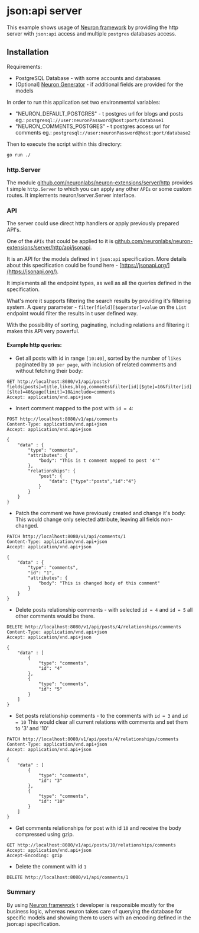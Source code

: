 # json:api server

This example shows usage of [Neuron framework](https://github.com/neuronlabs/neuron) by providing the http 
server with `json:api` access and multiple `postgres` databases access.
 
## Installation

Requirements:

- PostgreSQL Database - with some accounts and databases
- [Optional] [Neuron Generator](https://github.com/neuronlabs/neuron-generator) - if additional fields are provided for the models

In order to run this application set two environmental variables:

- "NEURON_DEFAULT_POSTGRES" - t postgres url for blogs and posts eg.: `postgresql://user:neuronPassword@host:port/database1`
- "NEURON_COMMENTS_POSTGRES" - t postgres access url for comments eg.: `postgresql://user:neuronPassword@host:port/database2`

Then to execute the script within this directory: 
```shell script
go run ./
```
    
### http.Server

The module [github.com/neuronlabs/neuron-extensions/server/http](https://github.com/neuronlabs/neuron-extensions/tree/master/server/http)
provides t simple `http.Server` to which you can apply any other `APIs` or some custom routes. It implements neuron/server.Server interface.

### API

The server could use direct http handlers or apply previously prepared API's. 

One of the `APIs` that could be applied to it is [github.com/neuronlabs/neuron-extensions/server/http/api/jsonapi](https://github.com/neuronlabs/neuron-extensions/tree/master/server/http/api/jsonapi). 

It is an API for the models defined in t `json:api` specification. More details about this specification could be found here - [https://jsonapi.org/](https://jsonapi.org/).

It implements all the endpoint types, as well as all the queries defined in the specification. 

What's more it supports filtering the search results by providing it's filtering system. A query parameter - `filter[field][$operator]=value` 
on the `List` endpoint would filter the results in t user defined way. 

With the possibility of sorting, paginating, including relations and filtering it makes this API very powerful.

#### Example http queries:

- Get all posts with id in range `[10:40]`, sorted by the number of `likes` paginated by `10 per page`, with inclusion of related comments and without fetching their body:

```http request
GET http://localhost:8080/v1/api/posts?fields[posts]=title,likes,blog,comments&filter[id][$gte]=10&filter[id][$lte]=40&page[limit]=10&include=comments
Accept: application/vnd.api+json
```   

- Insert comment mapped to the post with `id = 4`:
```http request
POST http://localhost:8080/v1/api/comments
Content-Type: application/vnd.api+json
Accept: application/vnd.api+json

{
    "data" : {
        "type": "comments",
        "attributes": {
            "body": "This is t comment mapped to post '4'"    
        },
        "relationships": {
            "post": {
                "data": {"type":"posts","id":"4"}
            }
        }
    }
}
```    
 
- Patch the comment we have previously created and change it's body:
    This would change only selected attribute, leaving all fields non-changed.
```http request
PATCH http://localhost:8080/v1/api/comments/1
Content-Type: application/vnd.api+json
Accept: application/vnd.api+json

{
    "data" : {
        "type": "comments",
        "id": "1",
        "attributes": {
            "body": "This is changed body of this comment"    
        }        
    }
}
```
- Delete posts relationship comments - with selected `id = 4` and `id = 5` all other comments would be there.
```http request
DELETE http://localhost:8080/v1/api/posts/4/relationships/comments
Content-Type: application/vnd.api+json
Accept: application/vnd.api+json

{
    "data" : [
        {
            "type": "comments",
            "id": "4"            
        },
        {
            "type": "comments",
            "id": "5"            
        }
    ]
}
```
- Set posts relationship comments - to the comments with `id = 3` and `id = 10`
    This would clear all current relations with comments and set them to '3' and '10' 
```http request
PATCH http://localhost:8080/v1/api/posts/4/relationships/comments
Content-Type: application/vnd.api+json
Accept: application/vnd.api+json

{
    "data" : [
        {
            "type": "comments",
            "id": "3"            
        },
        {
            "type": "comments",
            "id": "10"            
        }
    ]
}
```
- Get comments relationships for post with id `10` and receive the body compressed using gzip.
```http request
GET http://localhost:8080/v1/api/posts/10/relationships/comments
Accept: application/vnd.api+json
Accept-Encoding: gzip
```

- Delete the comment with id `1`
```http request
DELETE http://localhost:8080/v1/api/comments/1
```

### Summary

By using [Neuron framework](https://github.com/neuronlabs/neuron) t developer is responsible mostly for the business logic, whereas 
neuron takes care of querying the database for specific models and showing them to users with an encoding defined in the json:api specification.

  
